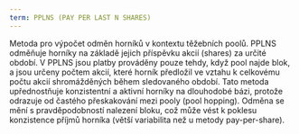 ```yaml
---
term: PPLNS (PAY PER LAST N SHARES)
---
```


Metoda pro výpočet odměn horníků v kontextu těžebních poolů. PPLNS odměňuje horníky na základě jejich příspěvku akcií (shares) za určité období. V PPLNS jsou platby prováděny pouze tehdy, když pool najde blok, a jsou určeny počtem akcií, které horník předložil ve vztahu k celkovému počtu akcií shromážděných během sledovaného období. Tato metoda upřednostňuje konzistentní a aktivní horníky na dlouhodobé bázi, protože odrazuje od častého přeskakování mezi pooly (pool hopping). Odměna se mění s pravděpodobností nalezení bloku, což může vést k poklesu konzistence příjmů horníka (větší variabilita než u metody pay-per-share).